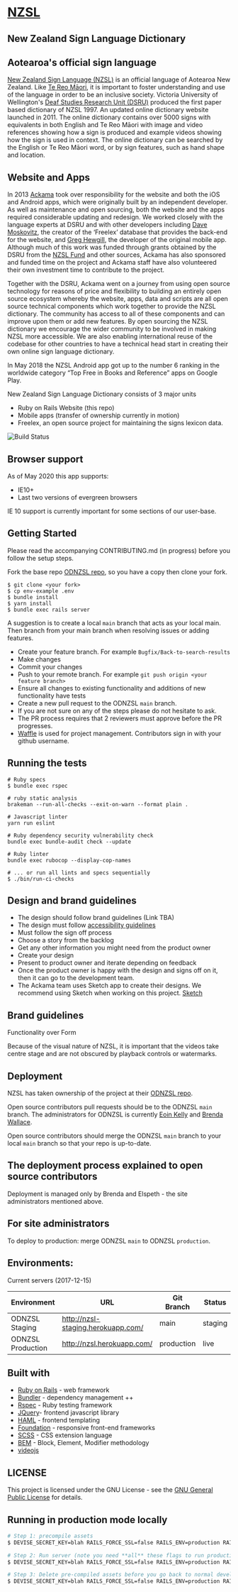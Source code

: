 
<a href="https://www.nzsl.nz" target="_blank"><h1>NZSL</h1></a>

## New Zealand Sign Language Dictionary

## Aotearoa's official sign language


<a href="https://www.odi.govt.nz/nzsl/about" target="_blank">New Zealand Sign Language (NZSL)</a> is an official language of Aotearoa New Zealand. Like <a href="https://www.tpk.govt.nz/en/whakamahia/te-reo-maori" target="_blank">Te Reo Māori</a>, it is important to foster understanding and use of the language in order to be an inclusive society. Victoria University of Wellington's <a href="https://www.victoria.ac.nz/lals/centres-and-institutes/dsru" target="_blank">Deaf Studies Research Unit (DSRU)</a> produced the first paper based dictionary of NZSL 1997. An updated online dictionary website launched in 2011. The online dictionary contains over 5000 signs with equivalents in both English and Te Reo Māori with image and video references showing how a sign is produced and example videos showing how the sign is used in context. The online dictionary can be searched by the English or Te Reo Māori word, or by sign features, such as hand shape and location.

## Website and Apps

In 2013 <a href="https://www.ackama.com/" target="_blank">Ackama</a> took over responsibility for the website and both the iOS and Android apps, which were originally built by an independent developer. As well as maintenance and open sourcing, both the website and the apps required considerable updating and redesign. We worked closely with the language experts at DSRU and with other developers including <a href="https://dave.moskovitz.co.nz" target="_blank">Dave Moskovitz</a>, the creator of the ‘Freelex’ database that provides the back-end for the website, and
<a href="https://hewgill.com" target="_blank">Greg Hewgill</a>, the developer of the original mobile app. Although much of this work was funded through grants obtained by the DSRU from the <a href="https://www.odi.govt.nz/nzsl/nzsl-fund/" target="_blank">NZSL Fund</a> and other sources, Ackama has also sponsored and funded time on the project and Ackama staff have also volunteered their own investment time to contribute to the project.

Together with the DSRU, Ackama went on a journey from using open source technology for reasons of price and flexibility to building an entirely open source ecosystem whereby the website, apps, data and scripts are all open source technical components which work together to provide the NZSL dictionary. The community has access to all of these components and can improve upon them or add new features. By open sourcing the NZSL dictionary we encourage the wider community to be involved in making NZSL more accessible. We are also enabling international reuse of the codebase for other countries to have a technical head start in creating their own online sign language dictionary.

In May 2018 the NZSL Android app got up to the number 6 ranking in the worldwide category “Top Free in Books and Reference” apps on Google Play.

New Zealand Sign Language Dictionary consists of 3 major units
* Ruby on Rails Website (this repo)
* Mobile apps (transfer of ownership currently in motion)
* Freelex, an open source project for maintaining the signs lexicon data.

![Build Status](https://github.com/ODNZSL/nzsl-online/workflows/CI/badge.svg)

## Browser support

As of May 2020 this app supports:

* IE10+
* Last two versions of evergreen browsers

IE 10 support is currently important for some sections of our user-base.

## Getting Started

Please read the accompanying CONTRIBUTING.md (in progress) before you follow the setup steps.

Fork the base repo [ODNZSL repo](https://github.com/ODNZSL/nzsl-online), so you have a copy then clone your fork.

```
$ git clone <your fork>
$ cp env-example .env
$ bundle install
$ yarn install
$ bundle exec rails server
```

A suggestion is to create a local `main` branch that acts as your local main. Then branch from your main branch when resolving issues or adding features.

  * Create your feature branch. For example `Bugfix/Back-to-search-results`
  * Make changes
  * Commit your changes
  * Push to your remote branch. For example `git push origin <your feature branch>`
  * Ensure all changes to existing functionality and additions of new functionality have tests
  * Create a new pull request to the ODNZSL `main` branch.
  * If you are not sure on any of the steps please do not hesitate to ask.
  * The PR process requires that 2 reviewers must approve before the PR progresses.
  * [Waffle](https://waffle.io) is used for project management. Contributors sign in with your github username.

## Running the tests

```
# Ruby specs
$ bundle exec rspec

# ruby static analysis
brakeman --run-all-checks --exit-on-warn --format plain .

# Javascript linter
yarn run eslint

# Ruby dependency security vulnerability check
bundle exec bundle-audit check --update

# Ruby linter
bundle exec rubocop --display-cop-names

# ... or run all lints and specs sequentially
$ ./bin/run-ci-checks
```

## Design and brand guidelines

  * The design should follow brand guidelines (Link TBA)
  * The design must follow [accessibility guidelines](https://material.io/design/usability/accessibility.html#composition)
  * Must follow the sign off process
  * Choose a story from the backlog
  * Get any other information you might need from the product owner
  * Create your design
  * Present to product owner and iterate depending on feedback
  * Once the product owner is happy with the design and signs off on it, then it can go to the development team.
  * The Ackama team uses Sketch app to create their designs. We recommend using Sketch when working on this project.  [Sketch](https://www.sketchapp.com/)

## Brand guidelines

Functionality over Form

Because of the visual nature of NZSL, it is important that the videos take centre stage and are not obscured by playback controls or watermarks.

## Deployment

NZSL has taken ownership of the project at their [ODNZSL repo](https://github.com/ODNZSL/nzsl-online).

Open source contributors pull requests should be to the ODNZSL `main` branch. The administrators for ODNZSL is currently [Eoin Kelly](https://github.com/eoinkelly) and [Brenda Wallace](https://github.com/Br3nda).

Open source contributors should merge the ODNZSL `main` branch to your local `main` branch so that your repo is up-to-date.

## The deployment process explained to open source contributors

Deployment is managed only by Brenda and Elspeth - the site administrators mentioned above.

## For site administrators

To deploy to production: merge ODNZSL `main` to ODNZSL `production`.

## Environments:

Current servers (2017-12-15)

| Environment        | URL                                | Git Branch | Status       |
|--------------------|------------------------------------|------------|--------------|
| ODNZSL Staging     | http://nzsl-staging.herokuapp.com/ | main       | staging      |
| ODNZSL Production  | http://nzsl.herokuapp.com/         | production | live         |

## Built with

  * [Ruby on Rails](https://rubyonrails.org) - web framework
  * [Bundler](https://bundler.io) - dependency management ++
  * [Rspec](http://rspec.info) - Ruby testing framework
  * [JQuery](https://jquery.com)- frontend javascript library
  * [HAML](http://haml.info) - frontend templating
  * [Foundation](https://foundation.zurb.com) - responsive front-end frameworks
  * [SCSS](https://sass-lang.com) - CSS extension language
  * [BEM](https://css-tricks.com/bem-101/) -  Block, Element, Modifier methodology
  * [videojs](https://docs.videojs.com/docs/guides/setup.html)

## LICENSE

This project is licensed under the GNU License - see the [GNU General Public License](https://github.com/ODNZSL/nzsl-online/blob/main/LICENSE) for details.


## Running in production mode locally

```sh
# Step 1: precompile assets
$ DEVISE_SECRET_KEY=blah RAILS_FORCE_SSL=false RAILS_ENV=production RAILS_LOG_TO_STDOUT=true RAILS_SERVE_STATIC_FILES=true bundle exec rails assets:precompile

# Step 2: Run server (note you need **all** these flags to run production locally)
$ DEVISE_SECRET_KEY=blah RAILS_FORCE_SSL=false RAILS_ENV=production RAILS_LOG_TO_STDOUT=true RAILS_SERVE_STATIC_FILES=true bundle exec rails server

# Step 3: Delete pre-compiled assets before you go back to normal development
$ DEVISE_SECRET_KEY=blah RAILS_FORCE_SSL=false RAILS_ENV=production RAILS_LOG_TO_STDOUT=true RAILS_SERVE_STATIC_FILES=true bundle exec rails assets:clobber
```

